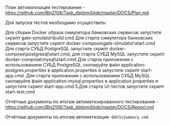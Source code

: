 План автоматизации тестирование - https://github.com/Bln2108/Task_diplom/blob/master/DOCS/Plan.md

Для запуска тестов необходимо осуществить:

Для сборки Docker образа симулятора банковских сервисов запустите скрипт gate-simulator\build.cmd
Для старта симулятора банковских сервисов запустите скрипт docker-compose\gate-simulator\start.cmd
Для старта СУБД PostgreSQL запустите скрипт docker-compose\postgresql\start.cmd, для старта СУБД MySQL запустите скрипт docker-compose\mysql\start.cmd
Для старта приложения с использованием СУБД PostgreSQL скопируйте файл application-postgres.properties в application.properties и запустите скрипт start-app.cmd. Для старта приложения с использованием СУБД MySQL скопируйте файл application-mysql.properties в application.properties и запустите скрипт start-app.cmd 5.Для старта UI-тестов запустите скрипт start-test.cmd


Отчётные документы по итогам автоматизированного тестирования - https://github.com/Bln2108/Task_diplom/blob/master/DOCS/Report.md

Отчётные документы по итогам автоматизации -`DOCS\Summary.cmd`

 
